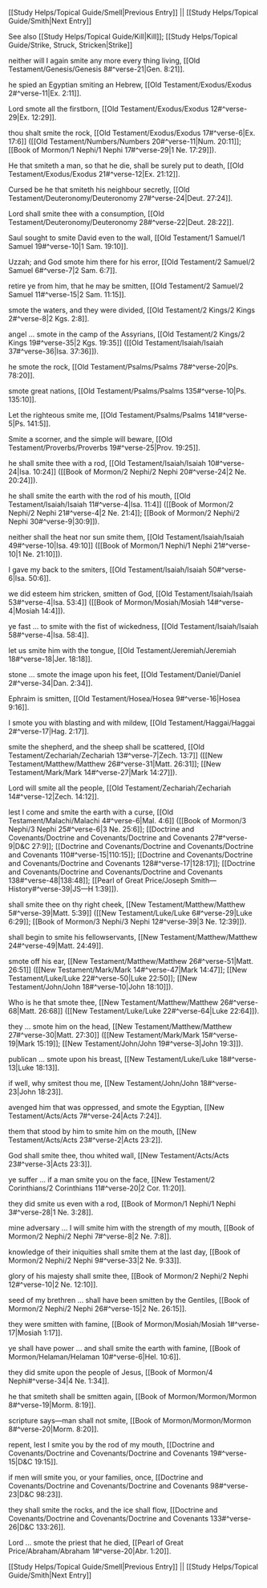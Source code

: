 [[Study Helps/Topical Guide/Smell|Previous Entry]]  ||  [[Study Helps/Topical Guide/Smith|Next Entry]]

 See also [[Study Helps/Topical Guide/Kill|Kill]]; [[Study Helps/Topical Guide/Strike, Struck, Stricken|Strike]]

 neither will I again smite any more every thing living, [[Old Testament/Genesis/Genesis 8#^verse-21|Gen. 8:21]].

 he spied an Egyptian smiting an Hebrew, [[Old Testament/Exodus/Exodus 2#^verse-11|Ex. 2:11]].

 Lord smote all the firstborn, [[Old Testament/Exodus/Exodus 12#^verse-29|Ex. 12:29]].

 thou shalt smite the rock, [[Old Testament/Exodus/Exodus 17#^verse-6|Ex. 17:6]] ([[Old Testament/Numbers/Numbers 20#^verse-11|Num. 20:11]]; [[Book of Mormon/1 Nephi/1 Nephi 17#^verse-29|1 Ne. 17:29]]).

 He that smiteth a man, so that he die, shall be surely put to death, [[Old Testament/Exodus/Exodus 21#^verse-12|Ex. 21:12]].

 Cursed be he that smiteth his neighbour secretly, [[Old Testament/Deuteronomy/Deuteronomy 27#^verse-24|Deut. 27:24]].

 Lord shall smite thee with a consumption, [[Old Testament/Deuteronomy/Deuteronomy 28#^verse-22|Deut. 28:22]].

 Saul sought to smite David even to the wall, [[Old Testament/1 Samuel/1 Samuel 19#^verse-10|1 Sam. 19:10]].

 Uzzah; and God smote him there for his error, [[Old Testament/2 Samuel/2 Samuel 6#^verse-7|2 Sam. 6:7]].

 retire ye from him, that he may be smitten, [[Old Testament/2 Samuel/2 Samuel 11#^verse-15|2 Sam. 11:15]].

 smote the waters, and they were divided, [[Old Testament/2 Kings/2 Kings 2#^verse-8|2 Kgs. 2:8]].

 angel ... smote in the camp of the Assyrians, [[Old Testament/2 Kings/2 Kings 19#^verse-35|2 Kgs. 19:35]] ([[Old Testament/Isaiah/Isaiah 37#^verse-36|Isa. 37:36]]).

 he smote the rock, [[Old Testament/Psalms/Psalms 78#^verse-20|Ps. 78:20]].

 smote great nations, [[Old Testament/Psalms/Psalms 135#^verse-10|Ps. 135:10]].

 Let the righteous smite me, [[Old Testament/Psalms/Psalms 141#^verse-5|Ps. 141:5]].

 Smite a scorner, and the simple will beware, [[Old Testament/Proverbs/Proverbs 19#^verse-25|Prov. 19:25]].

 he shall smite thee with a rod, [[Old Testament/Isaiah/Isaiah 10#^verse-24|Isa. 10:24]] ([[Book of Mormon/2 Nephi/2 Nephi 20#^verse-24|2 Ne. 20:24]]).

 he shall smite the earth with the rod of his mouth, [[Old Testament/Isaiah/Isaiah 11#^verse-4|Isa. 11:4]] ([[Book of Mormon/2 Nephi/2 Nephi 21#^verse-4|2 Ne. 21:4]]; [[Book of Mormon/2 Nephi/2 Nephi 30#^verse-9|30:9]]).

 neither shall the heat nor sun smite them, [[Old Testament/Isaiah/Isaiah 49#^verse-10|Isa. 49:10]] ([[Book of Mormon/1 Nephi/1 Nephi 21#^verse-10|1 Ne. 21:10]]).

 I gave my back to the smiters, [[Old Testament/Isaiah/Isaiah 50#^verse-6|Isa. 50:6]].

 we did esteem him stricken, smitten of God, [[Old Testament/Isaiah/Isaiah 53#^verse-4|Isa. 53:4]] ([[Book of Mormon/Mosiah/Mosiah 14#^verse-4|Mosiah 14:4]]).

 ye fast ... to smite with the fist of wickedness, [[Old Testament/Isaiah/Isaiah 58#^verse-4|Isa. 58:4]].

 let us smite him with the tongue, [[Old Testament/Jeremiah/Jeremiah 18#^verse-18|Jer. 18:18]].

 stone ... smote the image upon his feet, [[Old Testament/Daniel/Daniel 2#^verse-34|Dan. 2:34]].

 Ephraim is smitten, [[Old Testament/Hosea/Hosea 9#^verse-16|Hosea 9:16]].

 I smote you with blasting and with mildew, [[Old Testament/Haggai/Haggai 2#^verse-17|Hag. 2:17]].

 smite the shepherd, and the sheep shall be scattered, [[Old Testament/Zechariah/Zechariah 13#^verse-7|Zech. 13:7]] ([[New Testament/Matthew/Matthew 26#^verse-31|Matt. 26:31]]; [[New Testament/Mark/Mark 14#^verse-27|Mark 14:27]]).

 Lord will smite all the people, [[Old Testament/Zechariah/Zechariah 14#^verse-12|Zech. 14:12]].

 lest I come and smite the earth with a curse, [[Old Testament/Malachi/Malachi 4#^verse-6|Mal. 4:6]] ([[Book of Mormon/3 Nephi/3 Nephi 25#^verse-6|3 Ne. 25:6]]; [[Doctrine and Covenants/Doctrine and Covenants/Doctrine and Covenants 27#^verse-9|D&C 27:9]]; [[Doctrine and Covenants/Doctrine and Covenants/Doctrine and Covenants 110#^verse-15|110:15]]; [[Doctrine and Covenants/Doctrine and Covenants/Doctrine and Covenants 128#^verse-17|128:17]]; [[Doctrine and Covenants/Doctrine and Covenants/Doctrine and Covenants 138#^verse-48|138:48]]; [[Pearl of Great Price/Joseph Smith—History#^verse-39|JS—H 1:39]]).

 shall smite thee on thy right cheek, [[New Testament/Matthew/Matthew 5#^verse-39|Matt. 5:39]] ([[New Testament/Luke/Luke 6#^verse-29|Luke 6:29]]; [[Book of Mormon/3 Nephi/3 Nephi 12#^verse-39|3 Ne. 12:39]]).

 shall begin to smite his fellowservants, [[New Testament/Matthew/Matthew 24#^verse-49|Matt. 24:49]].

 smote off his ear, [[New Testament/Matthew/Matthew 26#^verse-51|Matt. 26:51]] ([[New Testament/Mark/Mark 14#^verse-47|Mark 14:47]]; [[New Testament/Luke/Luke 22#^verse-50|Luke 22:50]]; [[New Testament/John/John 18#^verse-10|John 18:10]]).

 Who is he that smote thee, [[New Testament/Matthew/Matthew 26#^verse-68|Matt. 26:68]] ([[New Testament/Luke/Luke 22#^verse-64|Luke 22:64]]).

 they ... smote him on the head, [[New Testament/Matthew/Matthew 27#^verse-30|Matt. 27:30]] ([[New Testament/Mark/Mark 15#^verse-19|Mark 15:19]]; [[New Testament/John/John 19#^verse-3|John 19:3]]).

 publican ... smote upon his breast, [[New Testament/Luke/Luke 18#^verse-13|Luke 18:13]].

 if well, why smitest thou me, [[New Testament/John/John 18#^verse-23|John 18:23]].

 avenged him that was oppressed, and smote the Egyptian, [[New Testament/Acts/Acts 7#^verse-24|Acts 7:24]].

 them that stood by him to smite him on the mouth, [[New Testament/Acts/Acts 23#^verse-2|Acts 23:2]].

 God shall smite thee, thou whited wall, [[New Testament/Acts/Acts 23#^verse-3|Acts 23:3]].

 ye suffer ... if a man smite you on the face, [[New Testament/2 Corinthians/2 Corinthians 11#^verse-20|2 Cor. 11:20]].

 they did smite us even with a rod, [[Book of Mormon/1 Nephi/1 Nephi 3#^verse-28|1 Ne. 3:28]].

 mine adversary ... I will smite him with the strength of my mouth, [[Book of Mormon/2 Nephi/2 Nephi 7#^verse-8|2 Ne. 7:8]].

 knowledge of their iniquities shall smite them at the last day, [[Book of Mormon/2 Nephi/2 Nephi 9#^verse-33|2 Ne. 9:33]].

 glory of his majesty shall smite thee, [[Book of Mormon/2 Nephi/2 Nephi 12#^verse-10|2 Ne. 12:10]].

 seed of my brethren ... shall have been smitten by the Gentiles, [[Book of Mormon/2 Nephi/2 Nephi 26#^verse-15|2 Ne. 26:15]].

 they were smitten with famine, [[Book of Mormon/Mosiah/Mosiah 1#^verse-17|Mosiah 1:17]].

 ye shall have power ... and shall smite the earth with famine, [[Book of Mormon/Helaman/Helaman 10#^verse-6|Hel. 10:6]].

 they did smite upon the people of Jesus, [[Book of Mormon/4 Nephi#^verse-34|4 Ne. 1:34]].

 he that smiteth shall be smitten again, [[Book of Mormon/Mormon/Mormon 8#^verse-19|Morm. 8:19]].

 scripture says—man shall not smite, [[Book of Mormon/Mormon/Mormon 8#^verse-20|Morm. 8:20]].

 repent, lest I smite you by the rod of my mouth, [[Doctrine and Covenants/Doctrine and Covenants/Doctrine and Covenants 19#^verse-15|D&C 19:15]].

 if men will smite you, or your families, once, [[Doctrine and Covenants/Doctrine and Covenants/Doctrine and Covenants 98#^verse-23|D&C 98:23]].

 they shall smite the rocks, and the ice shall flow, [[Doctrine and Covenants/Doctrine and Covenants/Doctrine and Covenants 133#^verse-26|D&C 133:26]].

 Lord ... smote the priest that he died, [[Pearl of Great Price/Abraham/Abraham 1#^verse-20|Abr. 1:20]].

[[Study Helps/Topical Guide/Smell|Previous Entry]]  ||  [[Study Helps/Topical Guide/Smith|Next Entry]]